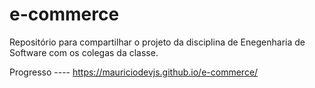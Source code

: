 # e-commerce
Repositório para compartilhar o projeto da disciplina de Enegenharia de Software com os colegas da classe.

Progresso ----  https://mauriciodevjs.github.io/e-commerce/

